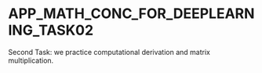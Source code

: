 # APP_MATH_CONC_FOR_DEEPLEARNING_TASK02
Second Task: we practice computational derivation and matrix multiplication.
